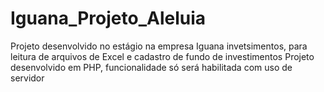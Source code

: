 # Iguana_Projeto_Aleluia
Projeto desenvolvido no estágio na empresa Iguana invetsimentos, para leitura de arquivos de Excel e cadastro de fundo de investimentos 
Projeto desenvolvido em PHP, funcionalidade só será habilitada com uso de servidor
